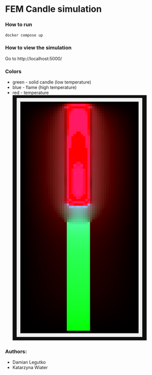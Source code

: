 # FEM Candle simulation

### How to run
```
docker compose up
```

### How to view the simulation
Go to http://localhost:5000/

### Colors
- green - solid candle (low temperature)
- blue - flame (high temperature)
- red - temperature\
![](./docs/1.png)

### Authors:
- Damian Legutko
- Katarzyna Wiater